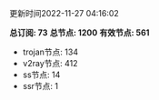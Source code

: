 更新时间2022-11-27 04:16:02

**总订阅: 73**
**总节点: 1200**
**有效节点: 561**
- trojan节点: 134
- v2ray节点: 412
- ss节点: 14
- ssr节点: 1
